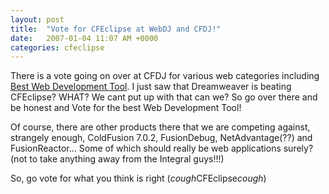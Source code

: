 ```yaml
---
layout: post
title:  "Vote for CFEclipse at WebDJ and CFDJ!"
date:   2007-01-04 11:07 AM +0000
categories: cfeclipse
---
```

There is a vote going on over at CFDJ for various web categories including <a href="http://www2.sys-con.com/mx/readerschoice2004/frameliveupdate.cfm?BType=3">Best Web Development Tool</a>. I just saw that Dreamweaver is beating CFEclipse? WHAT? We cant put up with that can we? So go over there and be honest and Vote for the best Web Development Tool!

Of course, there are other products there that we are competing against, strangely enough, ColdFusion 7.0.2, FusionDebug, NetAdvantage(??) and FusionReactor... Some of which should really be web applications surely? (not to take anything away from the Integral guys!!!)


So, go vote for what you think is right (*cough*CFEclipse*cough*)